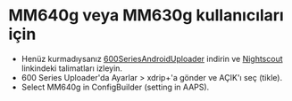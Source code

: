 # MM640g veya MM630g kullanıcıları için

-   Henüz kurmadıysanız [600SeriesAndroidUploader](https://pazaan.github.io/600SeriesAndroidUploader/)  indirin ve [Nightscout](https://nightscout.github.io/uploader/setup/?h=uploader#medtronic-600-series-with-uploader) linkindeki talimatları izleyin.
-   600 Series  Uploader'da Ayarlar > xdrip+'a gönder ve AÇIK'ı seç (tikle).
-   Select MM640g in ConfigBuilder (setting in AAPS).

